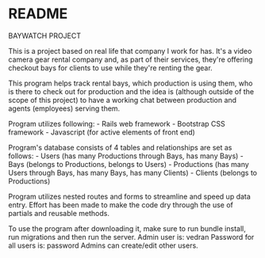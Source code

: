 # README
BAYWATCH PROJECT

This is a project based on real life that company I work for has. It's a video camera gear rental company and, as part of their services, they're offering checkout bays for clients to use while they're renting the gear. 

This program helps track rental bays, which production is using them, who is there to check out for production and the idea is (although outside of the scope of this project) to have a working chat between production and agents (employees) serving them. 

Program utilizes following:
    - Rails web framework
    - Bootstrap CSS framework
    - Javascript (for active elements of front end)

Program's database consists of 4 tables and relationships are set as follows:
    - Users (has many Productions through Bays, has many Bays)
    - Bays (belongs to Productions, belongs to Users)
    - Productions (has many Users through Bays, has many Bays, has many Clients)
    - Clients (belongs to Productions)

Program utilizes nested routes and forms to streamline and speed up data entry.
Effort has been made to make the code dry through the use of partials and reusable methods. 

To use the program after downloading it, make sure to run bundle install, run migrations and then run the server. 
Admin user is: vedran
Password for all users is: password
Admins can create/edit other users.
